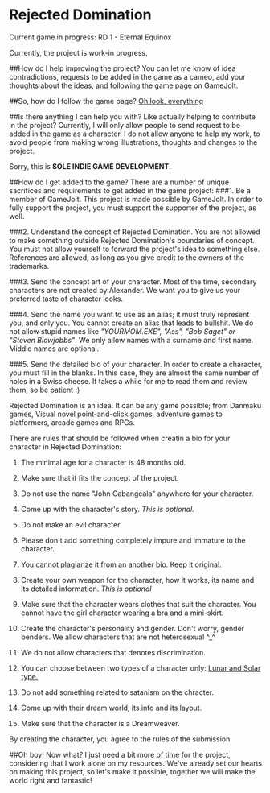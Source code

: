 # Rejected Domination
Current game in progress: RD 1 - Eternal Equinox

Currently, the project is work-in progress.

##How do I help improving the project?
You can let me know of idea contradictions, requests to be added in the game as a cameo, add your thoughts about the ideas, and following the game page on GameJolt.

##So, how do I follow the game page?
[Oh look, everything](http://gamejolt.com/games/project-domination/44303)

##Is there anything I can help you with? Like actually helping to contribute in the project?
Currently, I will only allow people to send request to be added in the game as a character. I do not allow anyone to help my work, to avoid people from making wrong illustrations, thoughts and changes to the project.

Sorry, this is **SOLE INDIE GAME DEVELOPMENT**.

##How do I get added to the game?
There are a number of unique sacrifices and requirements to get added in the game project:
###1. Be a member of GameJolt.
This project is made possible by GameJolt. In order to fully support the project, you must support the supporter of the project, as well.

###2. Understand the concept of Rejected Domination.
You are not allowed to make something outside Rejected Domination's boundaries of concept. You must not allow yourself to forward the project's idea to something else. References are allowed, as long as you give credit to the owners of the trademarks.

###3. Send the concept art of your character.
Most of the time, secondary characters are not created by Alexander. We want you to give us your preferred taste of character looks.

###4. Send the name you want to use as an alias; it must truly represent you, and only you.
You cannot create an alias that leads to bullshit. We do not allow stupid names like *"YOURMOM.EXE", "Ass", "Bob Saget" or "Steven Blowjobbs"*. We only allow names with a surname and first name. Middle names are optional.

###5. Send the detailed bio of your character.
In order to create a character, you must fill in the blanks. In this case, they are almost the same number of holes in a Swiss cheese. It takes a while for me to read them and review them, so be patient :)

Rejected Domination is an idea. It can be any game possible; from Danmaku games, Visual novel point-and-click games, adventure games to platformers, arcade games and RPGs.

There are rules that should be followed when creatin a bio for your character in Rejected Domination:

1. The minimal age for a character is 48 months old.

2. Make sure that it fits the concept of the project.

3. Do not use the name "John Cabangcala" anywhere for your character.

4. Come up with the character's story. *This is optional.*

5. Do not make an evil character.

6. Please don't add something completely impure and immature to the character.

7. You cannot plagiarize it from an another bio. Keep it original.

8. Create your own weapon for the character, how it works, its name and its detailed information. *This is optional*

9. Make sure that the character wears clothes that suit the character. You cannot have the girl character wearing a bra and a mini-skirt.

10. Create the character's personality and gender. Don't worry, gender benders. We allow characters that are not heterosexual ^_^

11. We do not allow characters that denotes discrimination.

12. You can choose between two types of a character only: [Lunar and Solar type.](http://ramenitro.blogspot.com/2015/05/dreamweaver.html)
13. Do not add something related to satanism on the chracter.

14. Come up with their dream world, its info and its layout.

15. Make sure that the character is a Dreamweaver.

By creating the character, you agree to the rules of the submission.

##Oh boy! Now what?
I just need a bit more of time for the project, considering that I work alone on my resources. We've already set our hearts on making this project, so let's make it possible, together we will make the world right and fantastic!
